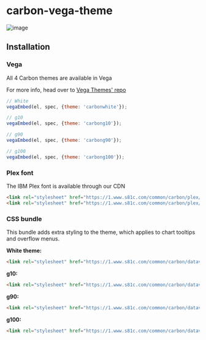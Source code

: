# carbon-vega-theme
![image](https://github.com/carbon-design-system/carbon-vega-theme/assets/14989804/5329e26c-2fd9-441a-9d59-ca07f31036e8)

## Installation

### Vega
All 4 Carbon themes are available in Vega

For more info, head over to [Vega Themes' repo](https://github.com/vega/vega-themes)

```js
// White
vegaEmbed(el, spec, {theme: 'carbonwhite'});

// g10
vegaEmbed(el, spec, {theme: 'carbong10'});

// g90
vegaEmbed(el, spec, {theme: 'carbong90'});

// g100
vegaEmbed(el, spec, {theme: 'carbong100'});
```

### Plex font
The IBM Plex font is available through our CDN

```html
<link rel="stylesheet" href="https://1.www.s81c.com/common/carbon/plex/sans.css" />
<link rel="stylesheet" href="https://1.www.s81c.com/common/carbon/plex/sans-condensed.css" />
```

### CSS bundle
This bundle adds extra styling to the theme, which applies to chart tooltips and overflow menus.

**White theme:**

```html
<link rel="stylesheet" href="https://1.www.s81c.com/common/carbon/dataviz/carbon-vega-theme/latest/css/white.css" />
```

**g10:**

```html
<link rel="stylesheet" href="https://1.www.s81c.com/common/carbon/dataviz/carbon-vega-theme/latest/css/g10.css" />
```

**g90:**

```html
<link rel="stylesheet" href="https://1.www.s81c.com/common/carbon/dataviz/carbon-vega-theme/latest/css/g90.css" />
```

**g100:**

```html
<link rel="stylesheet" href="https://1.www.s81c.com/common/carbon/dataviz/carbon-vega-theme/latest/css/g100.css" />
```
